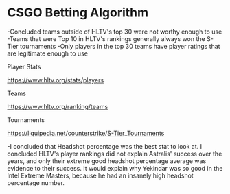 # CSGO Betting Algorithm
-Concluded teams outside of HLTV's top 30 were not worthy enough to use
-Teams that were Top 10 in HLTV's rankings generally always won the S-Tier tournaments
-Only players in the top 30 teams have player ratings that are legitimate enough to use 

Player Stats

https://www.hltv.org/stats/players

Teams

https://www.hltv.org/ranking/teams

Tournaments

https://liquipedia.net/counterstrike/S-Tier_Tournaments

-I concluded that Headshot percentage was the best stat to look at. I concluded HLTV's player rankings did not explain Astralis' success over the years, and only their extreme good headshot percentage average was evidence to their success. It would explain why Yekindar was so good in the Intel Extreme Masters, because he had an insanely high headshot percentage number.
